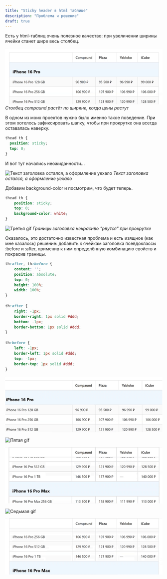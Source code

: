 ```yaml
---
title: "Sticky header в html таблице"
description: "Проблема и решение"
draft: true
---
```


Есть у html-таблиц очень полезное качество: при увеличении ширины ячейки станет шире весь столбец.

![Красота: столбец сам тянется под содержимое](/blog/img/2025-04-11-html-table/20250408_184100.gif)
*Столбец сompaund растёт по ширине, когда цены растут*

В одном из моих проектов нужно было именно такое поведение. При этом хотелось зафиксировать шапку, чтобы при прокрутке она всегда оставалась наверху.

```css
thead th {
  position: sticky;
  top: 0;
}
```

И вот тут начались неожиданности...

![Текст заголовка остался, а оформление уехало](/blog/img/2025-04-11-html-table/20250408_184620.gif)
*Текст заголовка остался, а оформление уехало*

Добавим background-color и посмотрим, что будет теперь.

```css
thead th {
    position: sticky;
    top: 0;
    background-color: white;
}
```

![Третья gif](/blog/img/2025-04-11-html-table/20250408_184644.gif)
*Границы заголовка некрасиво "рвутся" при прокрутке*

Оказалось, это достаточно известная проблема и есть изящное (как мне казалось) решение: добавить к ячейкам заголовка псевдоклассы :before и :after, применив к ним определённую комбинацию свойств и покрасив границы.

```css
th:after, th:before {
    content: '';
    position: absolute;
    top: 0;
    height: 100%;
    width: 100%;
}

th:after {
    right: -1px;
    border-right: 1px solid #ddd;
    bottom: -1px;
    border-bottom: 1px solid #ddd;
}

th:before {
    left: -1px;
    border-left: 1px solid #ddd;
    top: -1px;
    border-top: 1px solid #ddd;
}
```

![четвертая gif](/blog/img/2025-04-11-html-table/20250408_184710.gif)

![Пятая gif](/blog/img/2025-04-11-html-table/20250408_184927.gif) 

![Шестая gif](/blog/img/2025-04-11-html-table/20250408_184947.gif)

![Седьмая gif](/blog/img/2025-04-11-html-table/20250408_185609.gif)

![Восьмая gif](/blog/img/2025-04-11-html-table/20250408_185627.gif)

